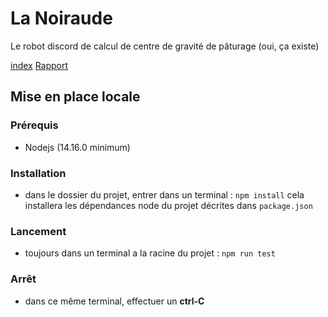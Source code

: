 # La Noiraude
Le robot discord de calcul de centre de gravité de pâturage (oui, ça existe)

[index](README.md)     [Rapport](rapport.md)

## Mise en place locale
### Prérequis
- Nodejs (14.16.0 minimum)
### Installation
* dans le dossier du projet, entrer dans un terminal  : `npm install`
cela installera les dépendances node du projet décrites dans `package.json`
### Lancement
* toujours dans un terminal a la racine du projet : `npm run test`
### Arrêt
* dans ce même terminal, effectuer un  **ctrl-C** 

